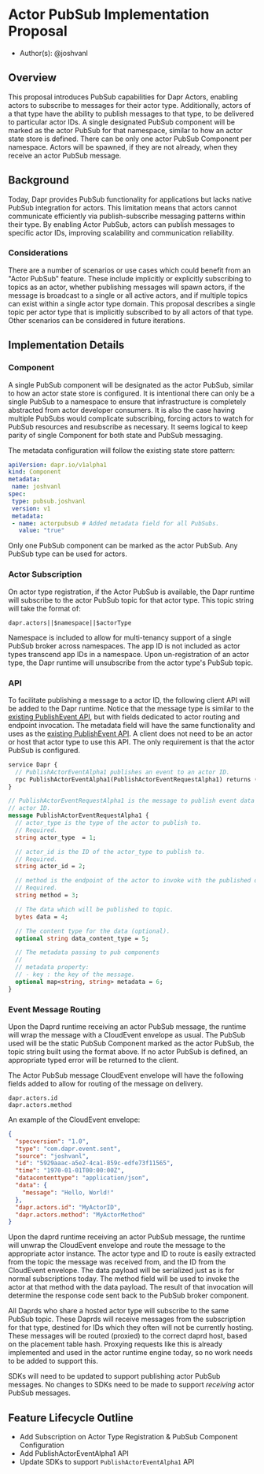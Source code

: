 # Actor PubSub Implementation Proposal

- Author(s): @joshvanl

## Overview

This proposal introduces PubSub capabilities for Dapr Actors, enabling actors to subscribe to messages for their actor type.
Additionally, actors of a that type have the ability to publish messages to that type, to be delivered to  particular actor IDs.
A single designated PubSub component will be marked as the actor PubSub for that namespace, similar to how an actor state store is defined.
There can be only one actor PubSub Component per namespace.
Actors will be spawned, if they are not already, when they receive an actor PubSub message.

## Background

Today, Dapr provides PubSub functionality for applications but lacks native PubSub integration for actors.
This limitation means that actors cannot communicate efficiently via publish-subscribe messaging patterns within their type.
By enabling Actor PubSub, actors can publish messages to specific actor IDs, improving scalability and communication reliability.

### Considerations

There are a number of scenarios or use cases which could benefit from an "Actor PubSub" feature.
These include implicitly or explicitly subscribing to topics as an actor, whether publishing messages will spawn actors, if the message is broadcast to a single or all active actors, and if multiple topics can exist within a single actor type domain.
This proposal describes a single topic per actor type that is implicitly subscribed to by all actors of that type.
Other scenarios can be considered in future iterations.

## Implementation Details

### Component

A single PubSub component will be designated as the actor PubSub, similar to how an actor state store is configured.
It is intentional there can only be a single PubSub to a namespace to ensure that infrastructure is completely abstracted from actor developer consumers.
It is also the case having multiple PubSubs would complicate subscribing, forcing actors to watch for PubSub resources and resubscribe as necessary.
It seems logical to keep parity of single Component for both state and PubSub messaging.

The metadata configuration will follow the existing state store pattern:

```yaml
apiVersion: dapr.io/v1alpha1
kind: Component
metadata:
 name: joshvanl
spec:
 type: pubsub.joshvanl
 version: v1
 metadata:
 - name: actorpubsub # Added metadata field for all PubSubs.
   value: "true"
```

Only one PubSub component can be marked as the actor PubSub.
Any PubSub type can be used for actors.

### Actor Subscription

On actor type registration, if the Actor PubSub is available, the Dapr runtime will subscribe to the actor PubSub topic for that actor type.
This topic string will take the format of:

```
dapr.actors||$namespace||$actorType
```

Namespace is included to allow for multi-tenancy support of a single PubSub broker across namespaces.
The app ID is not included as actor types transcend app IDs in a namespace.
Upon un-registration of an actor type, the Dapr runtime will unsubscribe from the actor type's PubSub topic.

### API

To facilitate publishing a message to a actor ID, the following client API will be added to the Dapr runtime.
Notice that the message type is similar to the [existing PublishEvent API](https://github.com/dapr/dapr/blob/955436f45f783e52c9af8c2ae32f7f82a287c39c/dapr/proto/runtime/v1/dapr.proto#L381), but with fields dedicated to actor routing and endpoint invocation.
The metadata field will have the same functionality and uses as the [existing PublishEvent API](https://github.com/dapr/dapr/blob/955436f45f783e52c9af8c2ae32f7f82a287c39c/dapr/proto/runtime/v1/dapr.proto#L381).
A client does not need to be an actor or host that actor type to use this API.
The only requirement is that the actor PubSub is configured.

```proto
service Dapr {
  // PublishActorEventAlpha1 publishes an event to an actor ID.
  rpc PublishActorEventAlpha1(PublishActorEventRequestAlpha1) returns (google.protobuf.Empty) {}
}

// PublishActorEventRequestAlpha1 is the message to publish event data to an
// actor ID.
message PublishActorEventRequestAlpha1 {
  // actor_type is the type of the actor to publish to.
  // Required.
  string actor_type  = 1;

  // actor_id is the ID of the actor_type to publish to.
  // Required.
  string actor_id = 2;

  // method is the endpoint of the actor to invoke with the published data.
  // Required.
  string method = 3;

  // The data which will be published to topic.
  bytes data = 4;

  // The content type for the data (optional).
  optional string data_content_type = 5;

  // The metadata passing to pub components
  //
  // metadata property:
  // - key : the key of the message.
  optional map<string, string> metadata = 6;
}
```

### Event Message Routing

Upon the Daprd runtime receiving an actor PubSub message, the runtime will wrap the message with a CloudEvent envelope as usual.
The PubSub used will be the static PubSub Component marked as the actor PubSub, the topic string built using the format above.
If no actor PubSub is defined, an appropriate typed error will be returned to the client.

The Actor PubSub message CloudEvent envelope will have the following fields added to allow for routing of the message on delivery.

```
dapr.actors.id
dapr.actors.method
```

An example of the CloudEvent envelope:

```json
{
  "specversion": "1.0",
  "type": "com.dapr.event.sent",
  "source": "joshvanl",
  "id": "5929aaac-a5e2-4ca1-859c-edfe73f11565",
  "time": "1970-01-01T00:00:00Z",
  "datacontenttype": "application/json",
  "data": {
    "message": "Hello, World!"
  },
  "dapr.actors.id": "MyActorID",
  "dapr.actors.method": "MyActorMethod"
}
```

Upon the daprd runtime receiving an actor PubSub message, the runtime will unwrap the CloudEvent envelope and route the message to the appropriate actor instance.
The actor type and ID to route is easily extracted from the topic the message was received from, and the ID from the CloudEvent envelope.
The data payload will be serialized just as is for normal subscriptions today.
The method field will be used to invoke the actor at that method with the data payload.
The result of that invocation will determine the response code sent back to the PubSub broker component.

All Daprds who share a hosted actor type will subscribe to the same PubSub topic.
These Daprds will receive messages from the subscription for that type, destined for IDs which they often will not be currently hosting.
These messages will be routed (proxied) to the correct daprd host, based on the placement table hash.
Proxying requests like this is already implemented and used in the actor runtime engine today, so no work needs to be added to support this.

SDKs will need to be updated to support publishing actor PubSub messages.
No changes to SDKs need to be made to support _receiving_ actor PubSub messages.

## Feature Lifecycle Outline

- Add Subscription on Actor Type Registration & PubSub Component Configuration
- Add PublishActorEventAlpha1 API
- Update SDKs to support `PublishActorEventAlpha1` API
